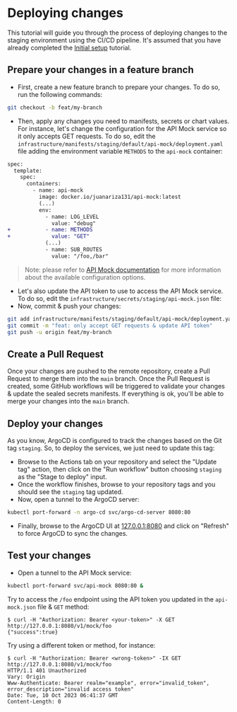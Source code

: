 # Deploying changes

This tutorial will guide you through the process of deploying changes to the staging environment using the CI/CD pipeline. It's assumed that you have already completed the [Initial setup](./initial-setup.md) tutorial.

## Prepare your changes in a feature branch

- First, create a new feature branch to prepare your changes. To do so, run the following commands:

```bash
git checkout -b feat/my-branch
```

- Then, apply any changes you need to manifests, secrets or chart values. For instance, let's change the configuration for the API Mock service so it only accepts GET requests. To do so, edit the `infrastructure/manifests/staging/default/api-mock/deployment.yaml` file adding the environment variable `METHODS` to the `api-mock` container:

```diff
spec:
  template:
    spec:
      containers:
        - name: api-mock
          image: docker.io/juanariza131/api-mock:latest
          (...)
          env:
            - name: LOG_LEVEL
              value: "debug"
+           - name: METHODS
+             value: "GET"
            (...)
            - name: SUB_ROUTES
              value: "/foo,/bar"
```

> Note: please refer to [API Mock documentation](https://github.com/juan131/api-mock#configuration) for more information about the available configuration options.

- Let's also update the API token to use to access the API Mock service. To do so, edit the `infrastructure/secrets/staging/api-mock.json` file:
- Now, commit & push your changes:

```bash
git add infrastructure/manifests/staging/default/api-mock/deployment.yaml infrastructure/secrets/staging/api-mock.json
git commit -m "feat: only accept GET requests & update API token"
git push -u origin feat/my-branch
```

## Create a Pull Request

Once your changes are pushed to the remote repository, create a Pull Request to merge them into the `main` branch. Once the Pull Request is created, some GitHub workflows will be triggered to validate your changes & update the sealed secrets manifests. If everything is ok, you'll be able to merge your changes into the `main` branch.

## Deploy your changes

As you know, ArgoCD is configured to track the changes based on the Git tag `staging`. So, to deploy the services, we just need to update this tag:

- Browse to the Actions tab on your repository and select the "Update tag" action, then click on the "Run workflow" button choosing `staging` as the "Stage to deploy" input.
- Once the workflow finishes, browse to your repository tags and you should see the `staging` tag updated.
- Now, open a tunnel to the ArgoCD server:

```bash
kubectl port-forward -n argo-cd svc/argo-cd-server 8080:80
```

- Finally, browse to the ArgoCD UI at [127.0.0.1:8080](http://127.0.0.1:8080) and click on "Refresh" to force ArgoCD to sync the changes.

## Test your changes

- Open a tunnel to the API Mock service:

```bash
kubectl port-forward svc/api-mock 8080:80 &
```

Try to access the `/foo` endpoint using the API token you updated in the `api-mock.json` file & `GET` method:

```console
$ curl -H "Authorization: Bearer <your-token>" -X GET http://127.0.0.1:8080/v1/mock/foo
{"success":true}
```

Try using a different token or method, for instance:

```console
$ curl -H "Authorization: Bearer <wrong-token>" -IX GET http://127.0.0.1:8080/v1/mock/foo
HTTP/1.1 401 Unauthorized
Vary: Origin
Www-Authenticate: Bearer realm="example", error="invalid_token", error_description="invalid access token"
Date: Tue, 10 Oct 2023 06:41:37 GMT
Content-Length: 0
```
